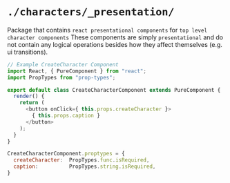 # `./characters/_presentation/`
Package that contains `react presentational components` for `top level character components`
These components are simply `presentational` and do not contain any logical operations
besides how they affect themselves (e.g. ui transitions).

```js
// Example CreateCharacter Component
import React, { PureComponent } from "react";
import PropTypes from "prop-types";

export default class CreateCharacterComponent extends PureComponent {
  render() {
    return (
      <button onClick={ this.props.createCharacter }>
        { this.props.caption }
      </button>
    );
  }
}

CreateCharacterComponent.proptypes = {
  createCharacter:  PropTypes.func.isRequired,
  caption:          PropTypes.string.isRequired,
}

```
